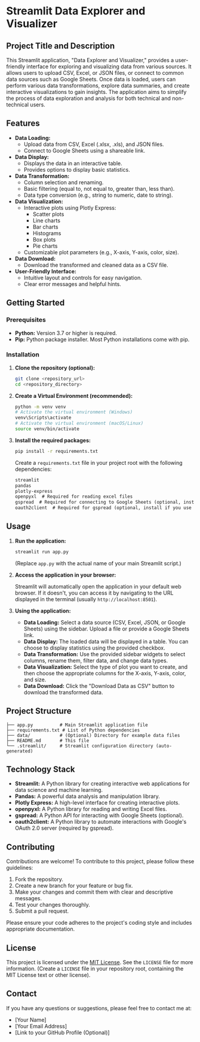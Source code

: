 # Streamlit Data Explorer and Visualizer

## Project Title and Description

This Streamlit application, "Data Explorer and Visualizer," provides a user-friendly interface for exploring and visualizing data from various sources.  It allows users to upload CSV, Excel, or JSON files, or connect to common data sources such as Google Sheets.  Once data is loaded, users can perform various data transformations, explore data summaries, and create interactive visualizations to gain insights.  The application aims to simplify the process of data exploration and analysis for both technical and non-technical users.

## Features

*   **Data Loading:**
    *   Upload data from CSV, Excel (.xlsx, .xls), and JSON files.
    *   Connect to Google Sheets using a shareable link.
*   **Data Display:**
    *   Displays the data in an interactive table.
    *   Provides options to display basic statistics.
*   **Data Transformation:**
    *   Column selection and renaming.
    *   Basic filtering (equal to, not equal to, greater than, less than).
    *   Data type conversion (e.g., string to numeric, date to string).
*   **Data Visualization:**
    *   Interactive plots using Plotly Express:
        *   Scatter plots
        *   Line charts
        *   Bar charts
        *   Histograms
        *   Box plots
        *   Pie charts
    *   Customizable plot parameters (e.g., X-axis, Y-axis, color, size).
*   **Data Download:**
    *   Download the transformed and cleaned data as a CSV file.
*   **User-Friendly Interface:**
    *   Intuitive layout and controls for easy navigation.
    *   Clear error messages and helpful hints.

## Getting Started

### Prerequisites

*   **Python:**  Version 3.7 or higher is required.
*   **Pip:**  Python package installer.  Most Python installations come with pip.

### Installation

1.  **Clone the repository (optional):**

    ```bash
    git clone <repository_url>
    cd <repository_directory>
    ```

2.  **Create a Virtual Environment (recommended):**

    ```bash
    python -m venv venv
    # Activate the virtual environment (Windows)
    venv\Scripts\activate
    # Activate the virtual environment (macOS/Linux)
    source venv/bin/activate
    ```

3.  **Install the required packages:**

    ```bash
    pip install -r requirements.txt
    ```

    Create a `requirements.txt` file in your project root with the following dependencies:

    ```txt
    streamlit
    pandas
    plotly-express
    openpyxl  # Required for reading excel files
    gspread  # Required for connecting to Google Sheets (optional, install if you use this feature)
    oauth2client  # Required for gspread (optional, install if you use this feature)
    ```

## Usage

1.  **Run the application:**

    ```bash
    streamlit run app.py
    ```

    (Replace `app.py` with the actual name of your main Streamlit script.)

2.  **Access the application in your browser:**

    Streamlit will automatically open the application in your default web browser. If it doesn't, you can access it by navigating to the URL displayed in the terminal (usually `http://localhost:8501`).

3.  **Using the application:**

    *   **Data Loading:** Select a data source (CSV, Excel, JSON, or Google Sheets) using the sidebar. Upload a file or provide a Google Sheets link.
    *   **Data Display:** The loaded data will be displayed in a table. You can choose to display statistics using the provided checkbox.
    *   **Data Transformation:** Use the provided sidebar widgets to select columns, rename them, filter data, and change data types.
    *   **Data Visualization:** Select the type of plot you want to create, and then choose the appropriate columns for the X-axis, Y-axis, color, and size.
    *   **Data Download:** Click the "Download Data as CSV" button to download the transformed data.

## Project Structure

```
├── app.py          # Main Streamlit application file
├── requirements.txt # List of Python dependencies
├── data/           # (Optional) Directory for example data files
├── README.md       # This file
└── .streamlit/     # Streamlit configuration directory (auto-generated)
```

## Technology Stack

*   **Streamlit:**  A Python library for creating interactive web applications for data science and machine learning.
*   **Pandas:**  A powerful data analysis and manipulation library.
*   **Plotly Express:** A high-level interface for creating interactive plots.
*   **openpyxl:** A Python library for reading and writing Excel files.
*   **gspread:** A Python API for interacting with Google Sheets (optional).
*   **oauth2client:** A Python library to automate interactions with Google's OAuth 2.0 server (required by gspread).

## Contributing

Contributions are welcome! To contribute to this project, please follow these guidelines:

1.  Fork the repository.
2.  Create a new branch for your feature or bug fix.
3.  Make your changes and commit them with clear and descriptive messages.
4.  Test your changes thoroughly.
5.  Submit a pull request.

Please ensure your code adheres to the project's coding style and includes appropriate documentation.

## License

This project is licensed under the [MIT License](LICENSE).  See the `LICENSE` file for more information.  (Create a `LICENSE` file in your repository root, containing the MIT License text or other license).

## Contact

If you have any questions or suggestions, please feel free to contact me at:

*   [Your Name]
*   [Your Email Address]
*   [Link to your GitHub Profile (Optional)]
